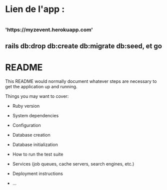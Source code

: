 <h1>Lien de l'app :<h1>

<h3>'https://myzevent.herokuapp.com'<h3>

<h2>rails db:drop db:create db:migrate db:seed, et go </h2>


# README

This README would normally document whatever steps are necessary to get the
application up and running.

Things you may want to cover:

* Ruby version

* System dependencies

* Configuration

* Database creation

* Database initialization

* How to run the test suite

* Services (job queues, cache servers, search engines, etc.)

* Deployment instructions

* ...
